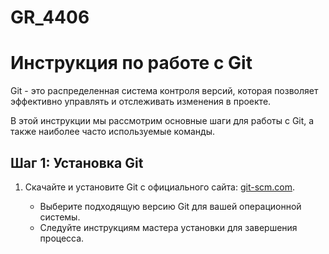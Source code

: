 # GR_4406

# Инструкция по работе с Git

Git - это распределенная система контроля версий, которая позволяет эффективно управлять и отслеживать изменения в проекте.

В этой инструкции мы рассмотрим основные шаги для работы с Git, а также наиболее часто используемые команды.

## Шаг 1: Установка Git

1. Скачайте и установите Git с официального сайта: [git-scm.com](https://git-scm.com).

   * Выберите подходящую версию Git для вашей операционной системы.
   * Следуйте инструкциям мастера установки для завершения процесса.
